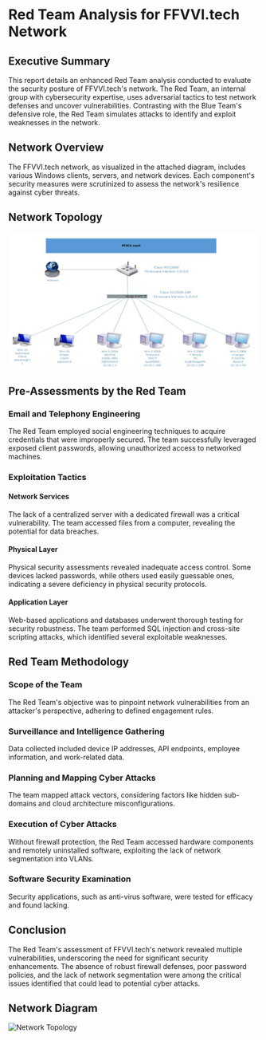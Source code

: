 # Red Team Analysis for FFVVI.tech Network

## Executive Summary

This report details an enhanced Red Team analysis conducted to evaluate the security posture of FFVVI.tech's network. The Red Team, an internal group with cybersecurity expertise, uses adversarial tactics to test network defenses and uncover vulnerabilities. Contrasting with the Blue Team's defensive role, the Red Team simulates attacks to identify and exploit weaknesses in the network.

## Network Overview

The FFVVI.tech network, as visualized in the attached diagram, includes various Windows clients, servers, and network devices. Each component's security measures were scrutinized to assess the network's resilience against cyber threats.

## Network Topology

![Network Topology](../Images/topology2.png)

## Pre-Assessments by the Red Team

### Email and Telephony Engineering

The Red Team employed social engineering techniques to acquire credentials that were improperly secured. The team successfully leveraged exposed client passwords, allowing unauthorized access to networked machines.

### Exploitation Tactics

#### Network Services

The lack of a centralized server with a dedicated firewall was a critical vulnerability. The team accessed files from a computer, revealing the potential for data breaches.

#### Physical Layer

Physical security assessments revealed inadequate access control. Some devices lacked passwords, while others used easily guessable ones, indicating a severe deficiency in physical security protocols.

#### Application Layer

Web-based applications and databases underwent thorough testing for security robustness. The team performed SQL injection and cross-site scripting attacks, which identified several exploitable weaknesses.

## Red Team Methodology

### Scope of the Team

The Red Team's objective was to pinpoint network vulnerabilities from an attacker's perspective, adhering to defined engagement rules.

### Surveillance and Intelligence Gathering

Data collected included device IP addresses, API endpoints, employee information, and work-related data.

### Planning and Mapping Cyber Attacks

The team mapped attack vectors, considering factors like hidden sub-domains and cloud architecture misconfigurations.

### Execution of Cyber Attacks

Without firewall protection, the Red Team accessed hardware components and remotely uninstalled software, exploiting the lack of network segmentation into VLANs.

### Software Security Examination

Security applications, such as anti-virus software, were tested for efficacy and found lacking.

## Conclusion

The Red Team's assessment of FFVVI.tech's network revealed multiple vulnerabilities, underscoring the need for significant security enhancements. The absence of robust firewall defenses, poor password policies, and the lack of network segmentation were among the critical issues identified that could lead to potential cyber attacks.

## Network Diagram

![Network Topology](./path/to/network_diagram.png)
